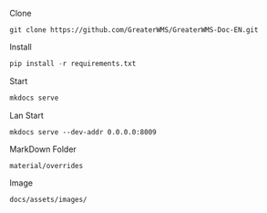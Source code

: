 
Clone
~~~git
git clone https://github.com/GreaterWMS/GreaterWMS-Doc-EN.git
~~~

Install
~~~python
pip install -r requirements.txt
~~~

Start
~~~python
mkdocs serve
~~~

Lan Start
~~~shell
mkdocs serve --dev-addr 0.0.0.0:8009
~~~

MarkDown Folder
~~~shell
material/overrides
~~~

Image
~~~shell
docs/assets/images/
~~~
